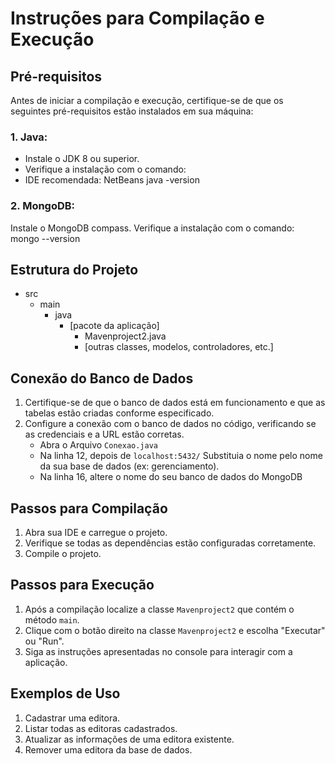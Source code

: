 # Instruções para Compilação e Execução

## Pré-requisitos
Antes de iniciar a compilação e execução, certifique-se de que os seguintes pré-requisitos estão instalados em sua máquina:

### 1. **Java**:
- Instale o JDK 8 ou superior.
- Verifique a instalação com o comando:
- IDE recomendada: NetBeans
 java -version

### 2. **MongoDB:**
Instale o MongoDB compass.
Verifique a instalação com o comando:
mongo --version


## Estrutura do Projeto
- src
  - main
    - java
      - [pacote da aplicação]
        - Mavenproject2.java
        - [outras classes, modelos, controladores, etc.]

## Conexão do Banco de Dados
1. Certifique-se de que o banco de dados está em funcionamento e que as tabelas estão criadas conforme especificado.
2. Configure a conexão com o banco de dados no código, verificando se as credenciais e a URL estão corretas.
   - Abra o Arquivo `Conexao.java`
   - Na linha 12, depois de `localhost:5432/` Substituia o nome pelo nome da sua base de dados (ex: gerenciamento).
   - Na linha 16, altere o nome do seu banco de dados do MongoDB
     
## Passos para Compilação
1. Abra sua IDE e carregue o projeto.
2. Verifique se todas as dependências estão configuradas corretamente.
3. Compile o projeto.

## Passos para Execução
1. Após a compilação localize a classe `Mavenproject2` que contém o método `main`.
2. Clique com o botão direito na classe `Mavenproject2` e escolha "Executar" ou "Run".
3. Siga as instruções apresentadas no console para interagir com a aplicação.

## Exemplos de Uso
1. Cadastrar uma editora.
2. Listar todas as editoras cadastrados.
3. Atualizar as informações de uma editora existente.
4. Remover uma editora da base de dados.
